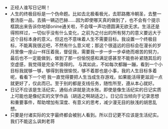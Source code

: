 - 正经人谁写日记啊！
- 人生的终极目标是一个伪命题。比如去北极看极光，去耶路撒冷朝圣，去整一套汤臣一品，去搞一辆迈巴赫……因为即使哪天真的做到了，也不会有个提示框跳出来告诉你地球onine通关啦，不会噗一声功德圆满无欲无求。生活还是得照样过，一切似乎没有什么变化，之前为之付出的所有努力的意义要远大于这个目标本身的意义。但这也不意味着人生不需要目标。我设置一个终极目标，不能离我很近吧，不然有什么意义呢；那这个很遥远的目标会在漫长的岁月里像一座山一样压着我，督促我，需要我一步一步一步卓绝而艰苦的努力，最后也不一定能做到，做到了那一份愉悦感和满足感甚至不能弥补紧随其后的空虚感，我觉得是完全不值得的。
  与其如此，不如每次都蹦一蹦，看到一个小目标我就够一够，够得到我很愉悦，够不着那也是小事，我的人生目标多着呢，看看下一个吧
  我一直觉得要把人生当成生存游戏，如果能活得更滋润一点就更好了，仅此而已。至于别的都是支线任务，随性所至，遵从本心就好。
- 日记不应该是生活纪实，通俗点讲就是流水账。即使是像生活纪实的日记实质上可能也是像纪实的文学作品（胡适之啊胡适之）。日记应当倾向于记录思想和重要事件，帮助增加有深度、有意义的思考，减少漫无目的肤浅的胡思乱想。
- 只要是付诸实际的文字最终都会被别人看到。所以日记更不应该是生活纪实。我们不能这么讽刺老蒋